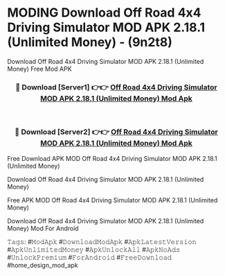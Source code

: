 # MODING Download Off Road 4x4 Driving Simulator MOD APK 2.18.1 (Unlimited Money) - (9n2t8)
Download Off Road 4x4 Driving Simulator MOD APK 2.18.1 (Unlimited Money) Free Mod APK

<div align="center">
<h3>🔴 Download [Server1] 👉👉 <a href="https://apk-comot.site?title=Off_Road_4x4_Driving_Simulator_MOD_APK_2.18.1_(Unlimited_Money)">Off Road 4x4 Driving Simulator MOD APK 2.18.1 (Unlimited Money) Mod Apk</a></h3><br>

<h3>🔴 Download [Server2] 👉👉 <a href="https://apk-comot.site?title=Off_Road_4x4_Driving_Simulator_MOD_APK_2.18.1_(Unlimited_Money)">Off Road 4x4 Driving Simulator MOD APK 2.18.1 (Unlimited Money) Mod Apk</a></h3>
</div>


Free Download APK MOD Off Road 4x4 Driving Simulator MOD APK 2.18.1 (Unlimited Money)

Download Off Road 4x4 Driving Simulator MOD APK 2.18.1 (Unlimited Money) 

Free APK MOD Off Road 4x4 Driving Simulator MOD APK 2.18.1 (Unlimited Money) 

Download Off Road 4x4 Driving Simulator MOD APK 2.18.1 (Unlimited Money) Mod For Android

𝚃𝚊𝚐𝚜: #𝙼𝚘𝚍𝙰𝚙𝚔 #𝙳𝚘𝚠𝚗𝚕𝚘𝚊𝚍𝙼𝚘𝚍𝙰𝚙𝚔 #𝙰𝚙𝚔𝙻𝚊𝚝𝚎𝚜𝚝𝚅𝚎𝚛𝚜𝚒𝚘𝚗 #𝙰𝚙𝚔𝚄𝚗𝚕𝚒𝚖𝚒𝚝𝚎𝚍𝙼𝚘𝚗𝚎𝚢 #𝙰𝚙𝚔𝚄𝚗𝚕𝚘𝚌𝚔𝙰𝚕𝚕 #𝙰𝚙𝚔𝙽𝚘𝙰𝚍𝚜 #𝚄𝚗𝚕𝚘𝚌𝚔𝙿𝚛𝚎𝚖𝚒𝚞𝚖 #𝙵𝚘𝚛𝙰𝚗𝚍𝚛𝚘𝚒𝚍 #𝙵𝚛𝚎𝚎𝙳𝚘𝚠𝚗𝚕𝚘𝚊𝚍 #home_design_mod_apk
